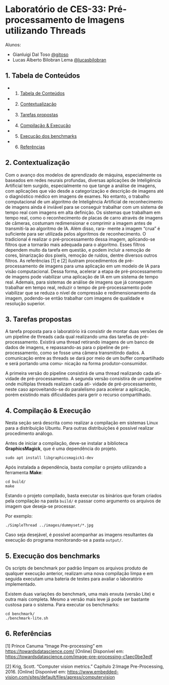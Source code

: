 # Laboratório de CES-33: Pré-processamento de Imagens utilizando Threads

Alunos:
- Gianluigi Dal Toso [@gitoso](https://github.com/gitoso)
- Lucas Alberto Bilobran Lema [@lucasbilobran](https://github.com/lucasbilobran)

##  1. <a name='TabeladeContedos'></a>Tabela de Conteúdos

* 1. [Tabela de Conteúdos](#TabeladeContedos)
* 2. [Contextualização](#Contextualizao)
* 3. [Tarefas propostas](#Tarefaspropostas)
* 4. [Compilação & Execução](#CompilaoExecuo)
* 5. [Execução dos benchmarks](#Execuodosbenchmarks)
* 6. [Referências](#Referncias)

##  2. <a name='Contextualizao'></a>Contextualização

Com o avanço dos modelos de aprendizado de máquina,
especialmente os baseados em redes neurais profundas,
diversas aplicações de Inteligência Artificial tem surgido,
especialmente no que tange a análise de imagens, com
aplicações que vão desde a categorização e descrição de
imagens até o diagnóstico médico em imagens de exames.
No entanto, o trabalho computacional de um algoritmo de
Inteligência Artificial de reconhecimento de imagens ainda
é inviável para se conseguir trabalhar com um sistema de
tempo real com imagens em alta definição.
Os sistemas que trabalham em tempo real, como o
reconhecimento de placas de carro através de imagens de
câmeras, costumam redimensionar e comprimir a imagem
antes de transmiti-la ao algoritmo de IA. Além disso, rara-
mente a imagem “crua” é suficiente para ser utilizada pelos
algoritmos de reconhecimento. O tradicional é realizar o
pré-processamento dessa imagem, aplicando-se filtros que
a tornarão mais adequada para o algoritmo. Esses filtros
dependem muito da tarefa em questão, e podem incluir
a remoção de cores, binarização dos pixels, remoção de
ruı́dos, dentre diversos outros filtros. As referências [1] e [2]
ilustram procedimentos de pré-processamento de imagens
para uma aplicação em um modelo de IA para visão
computacional.
Dessa forma, acelerar a etapa de pré-processamento
de imagens pode viabilizar uma aplicação de IA em um
sistema de tempo real. Ademais, para sistemas de análise
de imagens que já conseguem trabalhar em tempo real,
reduzir o tempo de pré-processamento pode viabilizar que
se reduza o nı́vel de compressão e redimensionamento
da imagem, podendo-se então trabalhar com imagens de
qualidade e resolução superior.

##  3. <a name='Tarefaspropostas'></a>Tarefas propostas

A tarefa proposta para o laboratório irá consistir de montar duas versões de um pipeline de threads cada
qual realizando uma das tarefas de pré-processamento.
Existirá uma thread retirando imagens de um banco de
dados de imagens, e repassando-as para o pipeline de pré-
processamento, como se fosse uma câmera transmitindo
dados. A comunicação entre as threads se dará por meio
de um buffer compartilhado e será portando uma comu-
nicação na forma produtor-consumidor. 

A primeira versão
do pipeline consistirá de uma thread realizando cada ati-
vidade de pré-processamento. A segunda versão consistira
de um pipeline onde múltiplas threads realizam cada ati-
vidade de pré-processamento, neste caso aproveitando-se
do paralelismo para acelerar a aplicação, porém existindo
mais dificuldades para gerir o recurso compartilhado.

##  4. <a name='CompilaoExecuo'></a>Compilação & Execução
Nesta seção será descrita como realizar a compilação em sistemas Linux para a distribuição Ubuntu. Para outras distribuições é possível realizar procedimento análogo.

Antes de iniciar a compilação, deve-se instalar a biblioteca __GraphicsMagick__, que é uma dependência do projeto.

```
sudo apt install libgraphicsmagick1-dev
```

Após instalada a dependência, basta compilar o projeto utilizando a ferramenta __Make__:

```
cd build/
make
```

Estando o projeto compilado, basta executar os binários que foram criados pela compilação na pasta `build/` e passar como argumento os arquivos de imagem que deseja-se processar.

Por exemplo:

```
./SimpleThread ../images/dummyset/*.jpg
```

Caso seja desejável, é possível acompanhar as imagens resultantes da execução do programa monitorando-se a pasta `output/`.

##  5. <a name='Execuodosbenchmarks'></a>Execução dos benchmarks
Os scripts de benchmark por padrão limpam os arquivos produto de qualquer execução anterior, realizam uma nova compilação limpa e em seguida executam uma bateria de testes para avaliar o laboratório implementado. 

Existem duas variações do benchmark, uma mais enxuta (versão Lite) e outra mais completa. Mesmo a versão mais leve já pode ser bastante custosa para o sistema. Para executar os benchmarks:

```
cd benchmark/
./benchmark-lite.sh
```

##  6. <a name='Referncias'></a>Referências
[1] Prince Canuma “Image Pre-processing” em https://towardsdatascience.com/ [Online] Disponı́vel em: https://towardsdatascience.com/image-pre-processing-c1aec0be3edf

[2] Krig, Scott. “Computer vision metrics.” Capı́tulo 2:Image Pre-Processing, 2016. [Online] Disponı́vel em: https://www.embedded-vision.com/sites/default/files/apress/computervision
